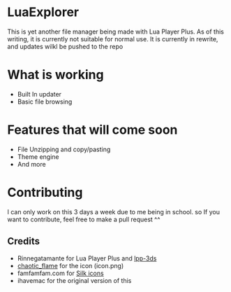 # LuaExplorer
This is yet another file manager being made with Lua Player Plus. As of this writing, it is currently not suitable for normal use. It is currently in rewrite, and updates wilkl be pushed to the repo

# What is working
* Built In updater
* Basic file browsing

# Features that will come soon
* File Unzipping and copy/pasting
* Theme engine
* And more

# Contributing
I can only work on this 3 days a week due to me being in school. so If you want to contribute, feel free to make a pull request ^^


## Credits
* Rinnegatamante for Lua Player Plus and [lpp-3ds](https://github.com/Rinnegatamante/lpp-3ds)
* [chaotic_flame](http://gbatemp.net/members/chaotic_flame.371471/) for the icon (icon.png)
* famfamfam.com for [Silk icons](http://www.famfamfam.com/lab/icons/silk/)
* ihavemac for the original version of this
